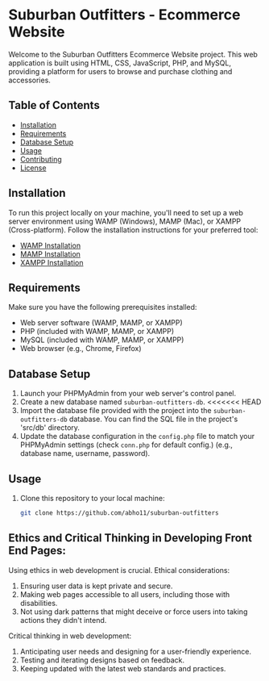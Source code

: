 # Suburban Outfitters - Ecommerce Website

Welcome to the Suburban Outfitters Ecommerce Website project. This web application is built using HTML, CSS, JavaScript, PHP, and MySQL, providing a platform for users to browse and purchase clothing and accessories.

## Table of Contents

- [Installation](#installation)
- [Requirements](#requirements)
- [Database Setup](#database-setup)
- [Usage](#usage)
- [Contributing](#contributing)
- [License](#license)

## Installation

To run this project locally on your machine, you'll need to set up a web server environment using WAMP (Windows), MAMP (Mac), or XAMPP (Cross-platform). Follow the installation instructions for your preferred tool:

- [WAMP Installation](http://www.wampserver.com/en/)
- [MAMP Installation](https://www.mamp.info/en/)
- [XAMPP Installation](https://www.apachefriends.org/index.html)

## Requirements

Make sure you have the following prerequisites installed:

- Web server software (WAMP, MAMP, or XAMPP)
- PHP (included with WAMP, MAMP, or XAMPP)
- MySQL (included with WAMP, MAMP, or XAMPP)
- Web browser (e.g., Chrome, Firefox)

## Database Setup

1. Launch your PHPMyAdmin from your web server's control panel.
2. Create a new database named `suburban-outfitters-db`.
<<<<<<< HEAD
3. Import the database file provided with the project into the `suburban-outfitters-db` database. You can find the SQL file in the project's 'src/db' directory.
4. Update the database configuration in the `config.php` file to match your PHPMyAdmin settings (check `conn.php` for default config.) (e.g., database name, username, password).

## Usage

1. Clone this repository to your local machine:

   ```sh
   git clone https://github.com/abho11/suburban-outfitters 


## Ethics and Critical Thinking in Developing Front End Pages: 

Using ethics in web development is crucial. Ethical considerations:

1. Ensuring user data is kept private and secure.
2. Making web pages accessible to all users, including those with disabilities.
3. Not using dark patterns that might deceive or force users into taking actions they didn't intend.

Critical thinking in web development:

1. Anticipating user needs and designing for a user-friendly experience.
2. Testing and iterating designs based on feedback.
3. Keeping updated with the latest web standards and practices.